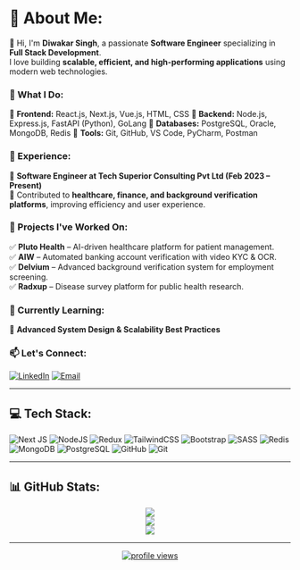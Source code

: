 # 💫 About Me:
👋 Hi, I'm **Diwakar Singh**, a passionate **Software Engineer** specializing in **Full Stack Development**.  
I love building **scalable, efficient, and high-performing applications** using modern web technologies.  

### 🚀 What I Do:
🔹 **Frontend:** React.js, Next.js, Vue.js, HTML, CSS 🔹 **Backend:** Node.js, Express.js, FastAPI (Python), GoLang 🔹 **Databases:** PostgreSQL, Oracle, MongoDB, Redis 🔹 **Tools:** Git, GitHub, VS Code, PyCharm, Postman  

### 💼 Experience:
🔸 **Software Engineer at Tech Superior Consulting Pvt Ltd (Feb 2023 – Present)**  
🔸 Contributed to **healthcare, finance, and background verification platforms**, improving efficiency and user experience.  

### 🎯 Projects I've Worked On:
✅ **Pluto Health** – AI-driven healthcare platform for patient management.  
✅ **AIW** – Automated banking account verification with video KYC & OCR.  
✅ **Delvium** – Advanced background verification system for employment screening.  
✅ **Radxup** – Disease survey platform for public health research.  

### 🌱 Currently Learning:
🔹 **Advanced System Design & Scalability Best Practices**  

### 📫 Let's Connect:  
[![LinkedIn](https://img.shields.io/badge/LinkedIn-%230077B5.svg?logo=linkedin&logoColor=white)](https://www.linkedin.com/in/diwakarsingh0882/) [![Email](https://img.shields.io/badge/Email-D14836?logo=gmail&logoColor=white)](mailto:singhdiwakar0882@gmail.com)  

---

## 💻 Tech Stack:  
![Next JS](https://img.shields.io/badge/Next-black?style=for-the-badge&logo=next.js&logoColor=white) ![NodeJS](https://img.shields.io/badge/node.js-6DA55F?style=for-the-badge&logo=node.js&logoColor=white) ![Redux](https://img.shields.io/badge/redux-%23593d88.svg?style=for-the-badge&logo=redux&logoColor=white) ![TailwindCSS](https://img.shields.io/badge/tailwindcss-%2338B2AC.svg?style=for-the-badge&logo=tailwind-css&logoColor=white) ![Bootstrap](https://img.shields.io/badge/bootstrap-%238511FA.svg?style=for-the-badge&logo=bootstrap&logoColor=white) ![SASS](https://img.shields.io/badge/SASS-hotpink.svg?style=for-the-badge&logo=SASS&logoColor=white) ![Redis](https://img.shields.io/badge/redis-%23DD0031.svg?style=for-the-badge&logo=redis&logoColor=white) ![MongoDB](https://img.shields.io/badge/MongoDB-%234ea94b.svg?style=for-the-badge&logo=mongodb&logoColor=white) ![PostgreSQL](https://img.shields.io/badge/PostgreSQL-%23316192.svg?style=for-the-badge&logo=postgresql&logoColor=white) ![GitHub](https://img.shields.io/badge/github-%23121011.svg?style=for-the-badge&logo=github&logoColor=white) ![Git](https://img.shields.io/badge/git-%23F05033.svg?style=for-the-badge&logo=git&logoColor=white)  

---

## 📊 GitHub Stats:  
<p align="center">
  <img src="https://github-readme-stats.vercel.app/api?username=singhdiwakar906&theme=aura&hide_border=false&include_all_commits=false&count_private=false" /><br>
  <img src="https://nirzak-streak-stats.vercel.app/?user=singhdiwakar906&theme=aura&hide_border=false" /><br>
  <img src="https://github-readme-stats.vercel.app/api/top-langs/?username=singhdiwakar906&theme=aura&hide_border=false&include_all_commits=false&count_private=false&layout=compact" />
</p>

---

<p align="center">
  <a href="https://visitcount.itsvg.in">
    <img src="https://visitcount.itsvg.in/api?id=singhdiwakar906&icon=0&color=0" alt="profile views" />
  </a>
</p>

<!-- Proudly created with GPRM ( https://gprm.itsvg.in ) -->
